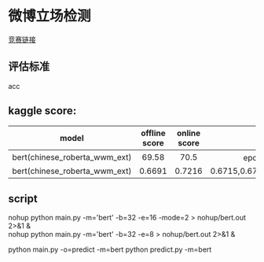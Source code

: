 # 微博立场检测
[竞赛链接](https://god.yanxishe.com/44)
## 评估标准
acc
## kaggle score:
|model|offline score|online score|note|
|:---:|:---:|:---:|:---:|
|bert(chinese_roberta_wwm_ext)|69.58|70.5|epoch=6就不再提升了|
|bert(chinese_roberta_wwm_ext)|0.6691|0.7216|0.6715,0.6798,0.6854,0.6625,0.6464|




## script
nohup python main.py -m='bert' -b=32 -e=16 -mode=2 > nohup/bert.out 2>&1 &  
nohup python main.py -m='bert' -b=32 -e=8 > nohup/bert.out 2>&1 &  

python main.py -o=predict -m=bert
python predict.py -m=bert